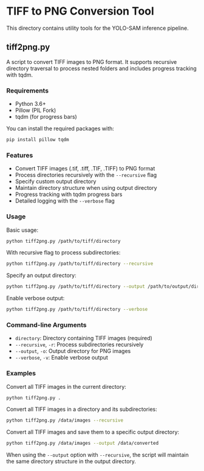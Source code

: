 # TIFF to PNG Conversion Tool

This directory contains utility tools for the YOLO-SAM inference pipeline.

## tiff2png.py

A script to convert TIFF images to PNG format. It supports recursive directory traversal to process nested folders and includes progress tracking with tqdm.

### Requirements

- Python 3.6+
- Pillow (PIL Fork)
- tqdm (for progress bars)

You can install the required packages with:

```bash
pip install pillow tqdm
```

### Features

- Convert TIFF images (.tif, .tiff, .TIF, .TIFF) to PNG format
- Process directories recursively with the `--recursive` flag
- Specify custom output directory
- Maintain directory structure when using output directory
- Progress tracking with tqdm progress bars
- Detailed logging with the `--verbose` flag

### Usage

Basic usage:

```bash
python tiff2png.py /path/to/tiff/directory
```

With recursive flag to process subdirectories:

```bash
python tiff2png.py /path/to/tiff/directory --recursive
```

Specify an output directory:

```bash
python tiff2png.py /path/to/tiff/directory --output /path/to/output/directory
```

Enable verbose output:

```bash
python tiff2png.py /path/to/tiff/directory --verbose
```

### Command-line Arguments

- `directory`: Directory containing TIFF images (required)
- `--recursive`, `-r`: Process subdirectories recursively
- `--output`, `-o`: Output directory for PNG images
- `--verbose`, `-v`: Enable verbose output

### Examples

Convert all TIFF images in the current directory:

```bash
python tiff2png.py .
```

Convert all TIFF images in a directory and its subdirectories:

```bash
python tiff2png.py /data/images --recursive
```

Convert all TIFF images and save them to a specific output directory:

```bash
python tiff2png.py /data/images --output /data/converted
```

When using the `--output` option with `--recursive`, the script will maintain the same directory structure in the output directory. 